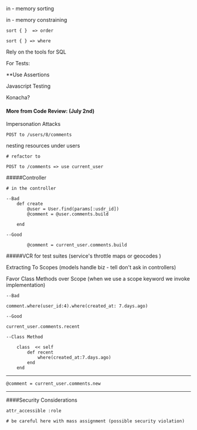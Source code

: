 in - memory sorting

in - memory constraining 

    sort { }  => order
    
    sort { } => where
    
Rely on the tools for SQL 
    
 For Tests:
 
 **Use Assertions
 
 
 Javascript Testing 
 
 Konacha?   
 
 
#### More from Code Review:  (July 2nd)

Impersonation Attacks
    
    POST to /users/8/comments
    
nesting resources under users

    # refactor to
    
    POST to /comments => use current_user
    
#####Controller

    # in the controller 
    
    --Bad
        def create 
            @user = User.find(params[:usdr_id])
            @comment = @user.comments.build
            
        end
        
    --Good
    
            @comment = current_user.comments.build
            
#####VCR for test suites (service's throttle maps or geocodes )

Extracting To Scopes
(models handle biz - tell don't ask in controllers)

Favor Class Methods over Scope (when we use a scope keyword we invoke implementation)

    --Bad
  
    comment.where(user_id:4).where(created_at: 7.days.ago)
    
    --Good
    
    current_user.comments.recent 
    
    --Class Method
    
        class  << self
            def recent
                where(created_at:7.days.ago)
            end
        end
__________

    @comment = current_user.comments.new
    
______

####Security Considerations

    attr_accessible :role       
    
    # be careful here with mass assignment (possible security violation)
    
    


    
    





    
    
        
    
        
    

 